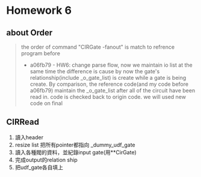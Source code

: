 # Homework 6

## about Order
> the order of command "CIRGate -fanout" is match to refrence program before
> * a06fb79 - HW6: change parse flow, now we maintain io list at the same time <WildfootW>
> the difference is cause by now the gate's relationship(include _o_gate_list) is create while a gate is being create.
> By comparison, the reference code(and my code before a06fb79) maintain the _o_gate_list after all of the circuit have been read in.
code is checked back to origin code. we will used new code on final

## CIRRead
1. 讀入header
2. resize list 把所有pointer都指向 _dummy_udf_gate
3. 讀入各種閥的資料，並紀錄input gate(用**CirGate)
4. 完成output的relation ship
5. 把udf_gate各自填上

